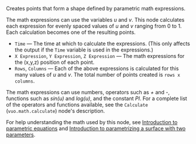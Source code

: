 Creates points that form a shape defined by parametric math expressions. 

The math expressions can use the variables *u* and *v*. This node calculates each expression for evenly spaced values of *u* and *v* ranging from 0 to 1. Each calculation becomes one of the resulting points. 

- `Time` — The time at which to calculate the expressions.  (This only affects the output if the `Time` variable is used in the expressions.)
- `X Expression`, `Y Expression`, `Z Expression` — The math expressions for the (x,y,z) position of each point. 
- `Rows`, `Columns` — Each of the above expressions is calculated for this many values of *u* and *v*. The total number of points created is `rows x columns`. 

The math expressions can use numbers, operators such as *+* and *-*, functions such as *sin(u)* and *log(u)*, and the constant *PI*. For a complete list of the operators and functions available, see the `Calculate` (`vuo.math.calculate`) node's description. 

For help understanding the math used by this node, see [Introduction to parametric equations](https://www.khanacademy.org/video/parametric-equations-1) and [Introduction to parametrizing a surface with two parameters](http://www.khanacademy.org/video/introduction-to-parametrizing-a-surface-with-two-parameters). 
